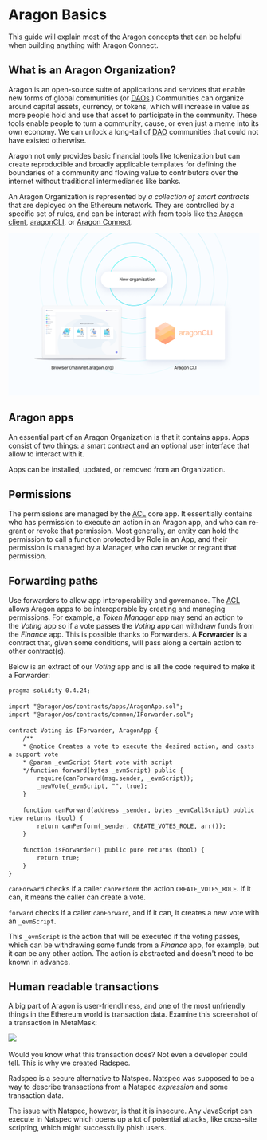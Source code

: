 # Aragon Basics

This guide will explain most of the Aragon concepts that can be helpful when building anything with Aragon Connect.

## What is an Aragon Organization?

Aragon is an open-source suite of applications and services that enable new forms of global communities (or <a href="https://aragon.org/dao"><abbr title="Decentralized autonomous organization">DAO</abbr>s</a>.) Communities can organize around capital assets, currency, or tokens, which will increase in value as more people hold and use that asset to participate in the community. These tools enable people to turn a community, cause, or even just a meme into its own economy. We can unlock a long-tail of <abbr title="Decentralized autonomous organization">DAO</abbr> communities that could not have existed otherwise.

Aragon not only provides basic financial tools like tokenization but can create reproducible and broadly applicable templates for defining the boundaries of a community and flowing value to contributors over the internet without traditional intermediaries like banks.

An Aragon Organization is represented by _a collection of smart contracts_ that are deployed on the Ethereum network. They are controlled by a specific set of rules, and can be interact with from tools like [the Aragon client](https://mainnet.aragon.org/), [aragonCLI](https://hack.aragon.org/docs/cli-intro.html), or [Aragon Connect](https://aragon.org/connect).

![](./assets/basics-organization.png)

## Aragon apps

An essential part of an Aragon Organization is that it contains apps. Apps consist of two things: a smart contract and an optional user interface that allow to interact with it.

Apps can be installed, updated, or removed from an Organization.

## Permissions

The permissions are managed by the <abbr title="Access-control list">ACL</abbr> core app. It essentially contains who has permission to execute an action in an Aragon app, and who can re-grant or revoke that permission. Most generally, an entity can hold the permission to call a function protected by Role in an App, and their permission is managed by a Manager, who can revoke or regrant that permission.

## Forwarding paths

Use forwarders to allow app interoperability and governance. The <abbr title="Access-control list">ACL</abbr> allows Aragon apps to be interoperable by creating and managing permissions. For example, a *Token Manager* app may send an action to the *Voting* app so if a vote passes the *Voting* app can withdraw funds from the *Finance* app. This is possible thanks to Forwarders. A **Forwarder** is a contract that, given some conditions, will pass along a certain action to other contract(s).

Below is an extract of our *Voting* app and is all the code required to make it a Forwarder:

```solidity
pragma solidity 0.4.24;

import "@aragon/os/contracts/apps/AragonApp.sol";
import "@aragon/os/contracts/common/IForwarder.sol";

contract Voting is IForwarder, AragonApp {
    /**
    * @notice Creates a vote to execute the desired action, and casts a support vote
    * @param _evmScript Start vote with script
    */function forward(bytes _evmScript) public {
        require(canForward(msg.sender, _evmScript));
        _newVote(_evmScript, "", true);
    }

    function canForward(address _sender, bytes _evmCallScript) public view returns (bool) {
        return canPerform(_sender, CREATE_VOTES_ROLE, arr());
    }

    function isForwarder() public pure returns (bool) {
        return true;
    }
}
```

`canForward` checks if a caller `canPerform` the action `CREATE_VOTES_ROLE`. If it can, it means the caller can create a vote.

`forward` checks if a caller `canForward`, and if it can, it creates a new vote with an `_evmScript`.

This `_evmScript` is the action that will be executed if the voting passes, which can be withdrawing some funds from a *Finance* app, for example, but it can be any other action. The action is abstracted and doesn't need to be known in advance.

## Human readable transactions

A big part of Aragon is user-friendliness, and one of the most unfriendly things in the Ethereum world is transaction data. Examine this screenshot of a transaction in MetaMask:

![](https://hack.aragon.org/docs/assets/metamask.png)

Would you know what this transaction does? Not even a developer could tell. This is why we created Radspec.

Radspec is a secure alternative to Natspec. Natspec was supposed to be a way to describe transactions from a Natspec *expression* and some transaction data.

The issue with Natspec, however, is that it is insecure. Any JavaScript can execute in Natspec which opens up a lot of potential attacks, like cross-site scripting, which might successfully phish users.
